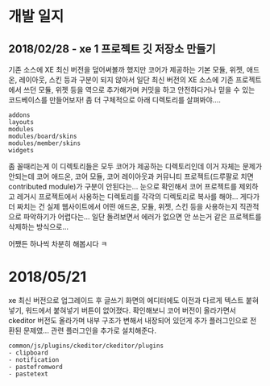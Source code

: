 # 개발 일지

## 2018/02/28 - xe 1 프로젝트 깃 저장소 만들기

기존 소스에 XE 최신 버전을 덮어써볼까 했지만 코어가 제공하는 기본 모듈, 위젯, 애드온, 레이아웃, 스킨 등과 구분이 되지 않아서
일단 최신 버전의 XE 소스에 기존 프로젝트에서 쓰던 모듈, 위젯 등을 역으로 추가해가며 커밋을 하고
안전하다거나 믿을 수 있는 코드베이스를 만들어보자! 좀 더 구체적으로 아래 디렉토리를 살펴봐야....

```
addons
layouts
modules
modules/board/skins
modules/member/skins
widgets
```

좀 꼴때리는게 이 디렉토리들은 모두 코어가 제공하는 디렉토리인데 이거 자체는 문제가 안되는데
코어 애드온, 코어 모듈, 코어 레이아웃과 커뮤니티 프로젝트(드루팔로 치면 contributed module)가 구분이 안된다는...
눈으로 확인해서 코어 프로젝트를 제외하고 레거시 프로젝트에서 사용하는 디렉토리를 각각의 디렉토리로 복사를 해야...
게다가 더 짜치는 건 실제 웹사이트에서 어떤 애드온, 모듈, 위젯, 스킨 등을 사용하는지 직관적으로 파악하기가 어렵다는...
일단 돌려보면서 에러가 없으면 안 쓰는거 같은 프로젝트를 삭제하는 방식으로...

어쨌든 하나씩 차분히 해봅시다 ㅋ

# 2018/05/21

xe 최신 버전으로 업그레이드 후 글쓰기 화면의 에디터에도 이전과 다르게 텍스트 붙혀넣기, 워드에서 붙혀넣기 버튼이 없어졌다.
확인해보니 코어 버전이 올라가면서 ckeditor 버전도 올라가며 내부 구조가 변해서 내장되어 있던게 추가 플러그인으로 전환된 문제였...
관련 플러그인을 추가로 설치해준다.

```
common/js/plugins/ckeditor/ckeditor/plugins
- clipboard
- notification
- pastefromword
- pastetext
```
